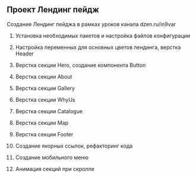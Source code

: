 ## Проект Лендинг пейдж

Создание Лендинг пейджа в рамках уроков канала dzen.ru/in9var

1. Установка необходимых пакетов и настройка файлов конфигурации

2. Настройка переменных для основных цветов лендинга, верстка Header

3. Верстка секции Hero, создание компонента Button

4. Верстка секции About

5. Верстка секции Gallery

6. Верстка секции WhyUs

7. Верстка секции Catalogue

8. Верстка секции Map

9. Верстка секции Footer

10. Создание якорных ссылок, рефакторинг кода

11. Создание мобильного меню

12. Анимация секций при скролле

